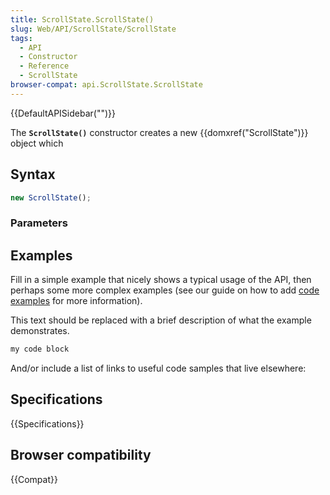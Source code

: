 ```yaml
---
title: ScrollState.ScrollState()
slug: Web/API/ScrollState/ScrollState
tags:
  - API
  - Constructor
  - Reference
  - ScrollState
browser-compat: api.ScrollState.ScrollState
---
```

{{DefaultAPISidebar("")}}

The **`ScrollState()`** constructor creates a new {{domxref("ScrollState")}} object which 

## Syntax

```js
new ScrollState();
```

### Parameters



## Examples

Fill in a simple example that nicely shows a typical usage of the API, then perhaps some more complex examples (see our guide on how to add [code examples](/en-US/docs/MDN/Contribute/Structures/Code_examples) for more information).

This text should be replaced with a brief description of what the example demonstrates.

```js
my code block
```

And/or include a list of links to useful code samples that live elsewhere:

## Specifications

{{Specifications}}

## Browser compatibility

{{Compat}}

